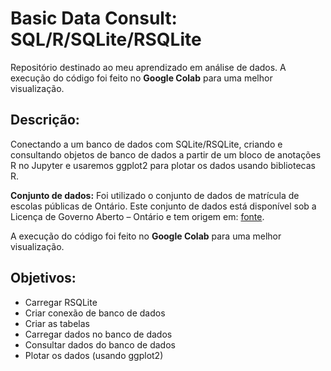 # Basic Data Consult: SQL/R/SQLite/RSQLite

Repositório destinado ao meu aprendizado em análise de dados.
A execução do código foi feito no **Google Colab** para uma melhor visualização.

## Descrição:
Conectando a um banco de dados com SQLite/RSQLite, criando e consultando objetos de banco de dados a partir de um bloco de anotações R no Jupyter e usaremos ggplot2 para plotar os dados usando bibliotecas R.

**Conjunto de dados:** Foi utilizado o conjunto de dados de matrícula de escolas públicas de Ontário. Este conjunto de dados está disponível sob a Licença de Governo Aberto – Ontário e tem origem em: [fonte](https://www.ontario.ca/data/ontario-public-schools-enrolment).

A execução do código foi feito no **Google Colab** para uma melhor visualização.

## Objetivos:

-   Carregar RSQLite
-   Criar conexão de banco de dados
-   Criar as tabelas
-   Carregar dados no banco de dados
-   Consultar dados do banco de dados
-   Plotar os dados (usando ggplot2)
